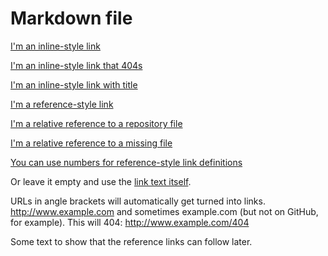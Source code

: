 # Markdown file

[I'm an inline-style link](https://www.google.com)

[I'm an inline-style link that 404s](http://example.com/404)

[I'm an inline-style link with title](https://www.google.com "Google's Homepage")

[I'm a reference-style link][arbitrary case-insensitive reference text]

[I'm a relative reference to a repository file](./markdown.md)

[I'm a relative reference to a missing file](./missing)

[You can use numbers for reference-style link definitions][1]

Or leave it empty and use the [link text itself].

URLs in angle brackets will automatically get turned into links.
<http://www.example.com> and sometimes
example.com (but not on GitHub, for example). This will 404: <http://www.example.com/404>

Some text to show that the reference links can follow later.

[1]: http://slashdot.org
[arbitrary case-insensitive reference text]: https://www.mozilla.org
[link text itself]: https://www.w3.org
